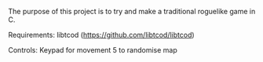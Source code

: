 The purpose of this project is to try and make a traditional roguelike game in C.

Requirements:
libtcod (https://github.com/libtcod/libtcod)

Controls:
Keypad for movement
5 to randomise map

